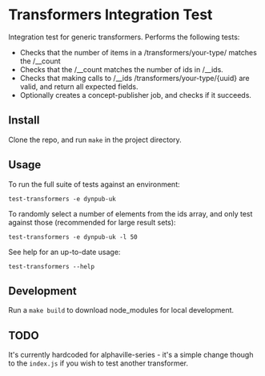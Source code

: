 # Transformers Integration Test

Integration test for generic transformers. Performs the following tests:

* Checks that the number of items in a /transformers/your-type/ matches the /\_\_count
* Checks that the /\_\_count matches the number of ids in /\_\_ids.
* Checks that making calls to /\_\_ids /transformers/your-type/{uuid} are valid, and return all expected fields.
* Optionally creates a concept-publisher job, and checks if it succeeds.

## Install

Clone the repo, and run `make` in the project directory.

## Usage

To run the full suite of tests against an environment:

```
test-transformers -e dynpub-uk
```

To randomly select a number of elements from the ids array, and only test against those (recommended for large result sets):

```
test-transformers -e dynpub-uk -l 50
```

See help for an up-to-date usage:

```
test-transformers --help
```

## Development

Run a `make build` to download node_modules for local development.

## TODO

It's currently hardcoded for alphaville-series - it's a simple change though to the `index.js` if you wish to test another transformer.
